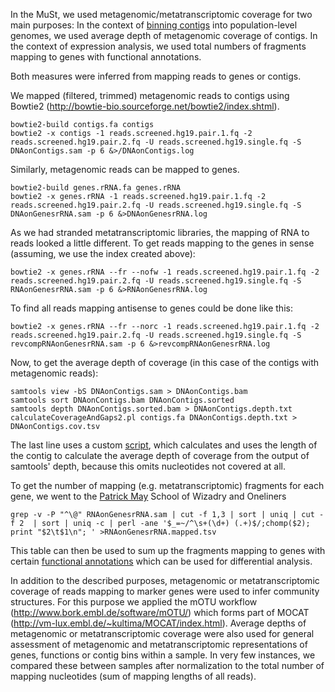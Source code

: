 In the MuSt, we used metagenomic/metatranscriptomic coverage for two main purposes: In the context of [binning contigs](automatic-clustering.md) into population-level genomes, we used average depth of metagenomic coverage of contigs. In the context of expression analysis, we used total numbers of fragments mapping to genes with functional annotations.

Both measures were inferred from mapping reads to genes or contigs. 

We mapped (filtered, trimmed) metagenomic reads to contigs using Bowtie2 (http://bowtie-bio.sourceforge.net/bowtie2/index.shtml).

```
bowtie2-build contigs.fa contigs
bowtie2 -x contigs -1 reads.screened.hg19.pair.1.fq -2 reads.screened.hg19.pair.2.fq -U reads.screened.hg19.single.fq -S DNAonContigs.sam -p 6 &>/DNAonContigs.log
```

Similarly, metagenomic reads can be mapped to genes.

```
bowtie2-build genes.rRNA.fa genes.rRNA
bowtie2 -x genes.rRNA -1 reads.screened.hg19.pair.1.fq -2 reads.screened.hg19.pair.2.fq -U reads.screened.hg19.single.fq -S DNAonGenesrRNA.sam -p 6 &>DNAonGenesrRNA.log
```

As we had stranded metatranscriptomic libraries, the mapping of RNA to reads looked a little different. To get reads mapping to the genes in sense (assuming, we use the index created above):

```
bowtie2 -x genes.rRNA --fr --nofw -1 reads.screened.hg19.pair.1.fq -2 reads.screened.hg19.pair.2.fq -U reads.screened.hg19.single.fq -S RNAonGenesrRNA.sam -p 6 &>RNAonGenesrRNA.log
```
To find all reads mapping antisense to genes could be done like this:

```
bowtie2 -x genes.rRNA --fr --norc -1 reads.screened.hg19.pair.1.fq -2 reads.screened.hg19.pair.2.fq -U reads.screened.hg19.single.fq -S revcompRNAonGenesrRNA.sam -p 6 &>revcompRNAonGenesrRNA.log
```

Now, to get the average depth of coverage (in this case of the contigs with metagenomic reads):

```
samtools view -bS DNAonContigs.sam > DNAonContigs.bam
samtools sort DNAonContigs.bam DNAonContigs.sorted
samtools depth DNAonContigs.sorted.bam > DNAonContigs.depth.txt
calculateCoverageAndGaps2.pl contigs.fa DNAonContigs.depth.txt > DNAonContigs.cov.tsv
```
The last line uses a custom [script](calculateCoverageAndGaps2.pl), which calculates and uses the length of the contig to calculate the average depth of coverage from the output of samtools' depth, because this omits nucleotides not covered at all.

To get the number of mapping (e.g. metatranscriptomic) fragments for each gene, we went to the [Patrick May](http://wwwen.uni.lu/lcsb/people/patrick_may) School of Wizadry and Oneliners

```
grep -v -P "^\@" RNAonGenesrRNA.sam | cut -f 1,3 | sort | uniq | cut -f 2  | sort | uniq -c | perl -ane '$_=~/^\s+(\d+) (.+)$/;chomp($2); print "$2\t$1\n"; ' >RNAonGenesrRNA.mapped.tsv
```
This table can then be used to sum up the fragments mapping to genes with certain [functional annotations](functional-annotations.md) which can be used for differential analysis.

In addition to the described purposes, metagenomic or metatranscriptomic coverage of reads mapping to marker genes were used to infer community structures. For this purpose we applied the mOTU workflow (http://www.bork.embl.de/software/mOTU/) which forms part of MOCAT (http://vm-lux.embl.de/~kultima/MOCAT/index.html). Average depths of metagenomic or metatranscriptomic coverage were also used for general assessment of metagenomic and metatranscriptomic representations of genes, functions or contig bins within a sample. In very few instances, we compared these between samples after normalization to the total number of mapping nucleotides (sum of mapping lengths of all reads).


